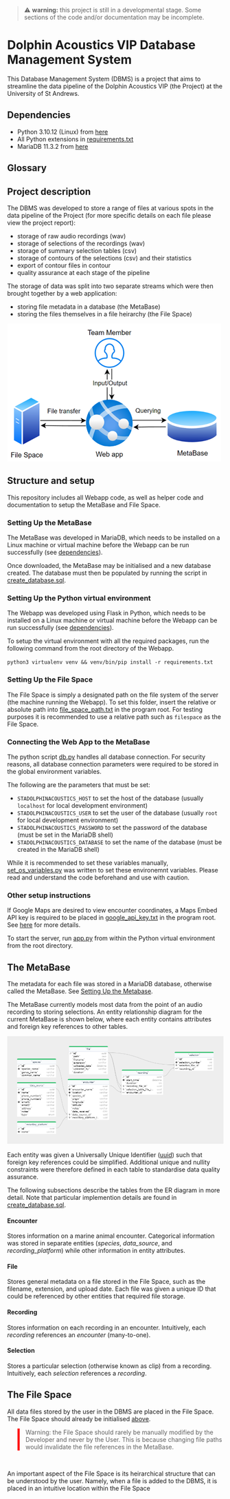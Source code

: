 
<style>
.green {
    color: green;
    font-weight:700;
    font-size: 30px;
}
.warning {
    border-left: 5px solid red;
}
</style>

> ⚠️ **warning:** this project is still in a developmental stage. Some sections of the code and/or documentation may be incomplete.

# Dolphin Acoustics VIP Database Management System

This Database Management System (DBMS) is a project that aims to streamline the data pipeline of the Dolphin Acoustics VIP (the Project) at the University of St Andrews.

<a name="dependencies"></a>
## Dependencies
- Python 3.10.12 (Linux) from [here](https://www.python.org/downloads/release/python-31012/)
- All Python extensions in [requirements.txt](requirements.txt)
- MariaDB 11.3.2 from [here](https://mariadb.org/download/?t=mariadb&p=mariadb&r=11.3.2&os=windows&cpu=x86_64&pkg=msi&mirror=heanet-ltd)

## Glossary



## Project description
The DBMS was developed to store a range of files at various spots in the data pipeline of the Project (for more specific details on each file please view the project report):
- storage of raw audio recordings (wav)
- storage of selections of the recordings (wav)
- storage of summary selection tables (csv)
- storage of contours of the selections (csv) and their statistics
- export of contour files in contour
- quality assurance at each stage of the pipeline

The storage of data was split into two separate streams which were then brought together by a web application:
- storing file metadata in a database (the MetaBase)
- storing the files themselves in a file heirarchy (the File Space)


![alt text](image.png)

## Structure and setup
This repository includes all Webapp code, as well as helper code and documentation to setup the MetaBase and File Space.

<a name="setting-up-the-metabase"></a>
### Setting Up the MetaBase
The MetaBase was developed in MariaDB, which needs to be installed on a Linux machine or virtual machine before the Webapp can be run successfully (see [dependencies](#dependencies)).

Once downloaded, the MetaBase may be initialised and a new database created. The database must then be populated by running the script in [create_database.sql](create_database.sql).

### Setting Up the Python virtual environment
The Webapp was developed using Flask in Python, which needs to be installed on a Linux machine or virtual machine before the Webapp can be run successfully (see [dependencies](#dependencies)). 

To setup the virtual environment with all the required packages, run the following command from the root directory of the Webapp.

`python3 virtualenv venv && venv/bin/pip install -r requirements.txt`

<a name="setting-up-the-file-space"></a>
### Setting Up the File Space
The File Space is simply a designated path on the file system of the server (the machine running the Webapp). To set this folder, insert the relative or absolute path into [file_space_path.txt](file_space_path.txt) in the program root. For testing purposes it is recommended to use a relative path such as `filespace` as the File Space.

### Connecting the Web App to the MetaBase
The python script [db.py](db.py) handles all database connection. For security reasons, all database connection parameters were required to be stored in the global environment variables. 

The following are the parameters that must be set:
- `STADOLPHINACOUSTICS_HOST` to set the host of the database (usually `localhost` for local development environment)
- `STADOLPHINACOUSTICS_USER` to set the user of the database (usually `root` for local development environment)
- `STADOLPHINACOUSTICS_PASSWORD` to set the password of the database (must be set in the MariaDB shell)
- `STADOLPHINACOUSTICS_DATABASE` to set the name of the database (must be created in the MariaDB shell)

While it is recommended to set these variables manually, [set_os_variables.py](set_os_variables.py) was written to set these environemnt variables. Please read and understand the code beforehand and use with caution.

### Other setup instructions
If Google Maps are desired to view encounter coordinates, a Maps Embed API key is required to be placed in [google_api_key.txt](google_api_key.txt) in the program root. See [here](https://developers.google.com/maps/documentation/embed/get-api-key) for more details.

To start the server, run [app.py](app.py) from within the Python virtual environment from the root directory.


## The MetaBase
The metadata for each file was stored in a MariaDB database, otherwise called the MetaBase. See [Setting Up the Metabase](#setting-up-the-metabase).

The MetaBase currently models most data from the point of an audio recording to storing selections. An entity relationship diagram for the current MetaBase is shown below, where each entity contains attributes and foreign key references to other tables.

![ER Diagram](er_diagram.png)



Each entity was given a Universally Unique Identifier ([uuid](https://www.cockroachlabs.com/blog/what-is-a-uuid/)) such that foreign key references could be simplified. Additional unique and nullity constraints were therefore defined in each table to standardise data quality assurance.

The following subsections describe the tables from the ER diagram in more detail. Note that particular implemention details are found in [create_database.sql](). 

#### Encounter
Stores information on a marine animal encounter. Categorical information was stored in separate entities (*species*, *data_source*, and *recording_platform*) while other information in entity attributes.

#### File
Stores general metadata on a file stored in the File Space, such as the filename, extension, and upload date. Each file was given a unique ID that could be referenced by other entities that required file storage.

#### Recording
Stores information on each recording in an encounter. Intuitively, each *recording* references an *encounter* (many-to-one). 

#### Selection
Stores a particular selection (otherwise known as clip) from a recording. Intuitively, each *selection* references a *recording*.


## The File Space
All data files stored by the user in the DBMS are placed in the File Space. The File Space should already be initialised [above](#setting-up-the-file-space).

<blockquote class="warning">Warning: the File Space should rarely be manually modified by the Developer and never by the User. This is because changing file paths would invalidate the file references in the MetaBase.
</blockquote><br>

An important aspect of the File Space is its heirarchical structure that can be understood by the user. Namely, when a file is added to the DBMS, it is placed in an intuitive location within the File Space 